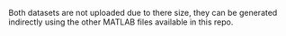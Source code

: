 Both datasets are not uploaded due to there size, they can be generated indirectly using the other MATLAB files available in this repo.